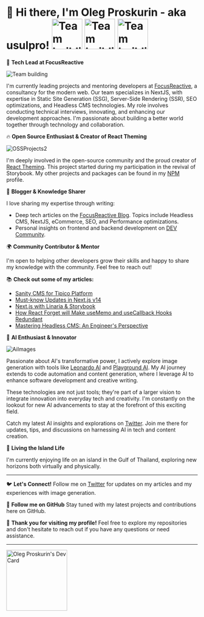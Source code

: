 # 👋 Hi there, I'm Oleg Proskurin - aka usulpro! <image src="https://github.com/usulpro/UsulPro/assets/14885189/01193203-a891-47d3-8f99-71cf54f3a6ac" width=80 alt="Team building"/> <image src="https://github.com/usulpro/UsulPro/assets/14885189/6df0914f-edf8-46d7-a29f-2e5a7f8acd4e" width=80 alt="Team building"/> <image src="https://github.com/usulpro/UsulPro/assets/14885189/38895aa9-f8ff-4178-baa2-37291a3c58c4" width=80 alt="Team building"/>


🌟 **Tech Lead at FocusReactive**

<image src="https://github.com/usulpro/UsulPro/assets/14885189/5a72cad2-e5d7-4b95-8356-3d99e4ceecc9"  alt="Team building"/>

I'm currently leading projects and mentoring developers at [FocusReactive](https://focusreactive.com/), a consultancy for the modern web. Our team specializes in NextJS, with expertise in Static Site Generation (SSG), Server-Side Rendering (SSR), SEO optimizations, and Headless CMS technologies. My role involves conducting technical interviews, innovating, and enhancing our development approaches. I'm passionate about building a better world together through technology and collaboration.

🔥 **Open Source Enthusiast & Creator of React Theming**

![OSSProjects2](https://github.com/usulpro/UsulPro/assets/14885189/01fae83d-1d1d-4918-a26a-16e12a42984c)

I'm deeply involved in the open-source community and the proud creator of [React Theming](https://github.com/react-theming). This project started during my participation in the revival of Storybook. My other projects and packages can be found in my [NPM](https://www.npmjs.com/settings/usulpro/packages) profile.

📝 **Blogger & Knowledge Sharer**

I love sharing my expertise through writing:
- Deep tech articles on the [FocusReactive Blog](https://focusreactive.com/blog/author/usulpro/). Topics include Headless CMS, NextJS, eCommerce, SEO, and Performance optimizations.
- Personal insights on frontend and backend development on [DEV Community](https://dev.to/usulpro).

🌍 **Community Contributor & Mentor**

I'm open to helping other developers grow their skills and happy to share my knowledge with the community. Feel free to reach out!

📚 **Check out some of my articles:**
- [Sanity CMS for Tipico Platform](https://focusreactive.com/sanity-cms-for-tipico-platform/)
- [Must-know Updates in Next.js v14](https://dev.to/usulpro/save-time-and-stay-informed-9-must-know-updates-in-nextjs-v14-5fnp)
- [Next.js with Linaria & Storybook](https://focusreactive.com/nextjs-with-linaria-storybook/)
- [How React Forget will Make useMemo and useCallback Hooks Redundant](https://dev.to/usulpro/how-react-forget-will-make-react-usememo-and-usecallback-hooks-absolutely-redundant-4l68)
- [Mastering Headless CMS: An Engineer's Perspective](https://dev.to/usulpro/mastering-headless-cms-an-engineers-perspective-6fm)



🤖 **AI Enthusiast & Innovator**

![AiImages](https://github.com/usulpro/UsulPro/assets/14885189/a5dc7c0b-80e9-4b4f-9367-25e2fb797d32)

Passionate about AI's transformative power, I actively explore image generation with tools like [Leonardo AI](https://app.leonardo.ai/profile/usulpro) and [Playground AI](https://playgroundai.com/profile/cle08yksw00kis601ufk3kscf). My AI journey extends to code automation and content generation, where I leverage AI to enhance software development and creative writing.

These technologies are not just tools; they're part of a larger vision to integrate innovation into everyday tech and creativity. I'm constantly on the lookout for new AI advancements to stay at the forefront of this exciting field.

Catch my latest AI insights and explorations on [Twitter](https://twitter.com/usulpro). Join me there for updates, tips, and discussions on harnessing AI in tech and content creation.


🌴 **Living the Island Life**

I'm currently enjoying life on an island in the Gulf of Thailand, exploring new horizons both virtually and physically.

---

🐦 **Let's Connect!**
Follow me on [Twitter](https://twitter.com/usulpro) for updates on my articles and my experiences with image generation.

🌟 **Follow me on GitHub**
Stay tuned with my latest projects and contributions here on GitHub.

🎉 **Thank you for visiting my profile!**
Feel free to explore my repositories and don't hesitate to reach out if you have any questions or need assistance.

---

<a href="https://app.daily.dev/olegproskurin"><img src="https://api.daily.dev/devcards/4ad8b403c33a4e15a2fc08856110fc44.png?r=1uv" width="160" alt="Oleg Proskurin's Dev Card"/></a>

